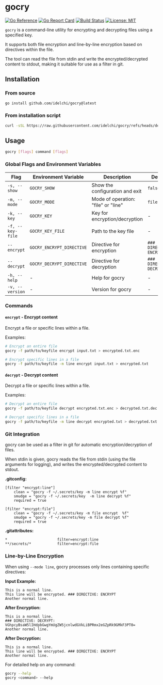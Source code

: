 # gocry

[![Go Reference](https://pkg.go.dev/badge/github.com/idelchi/gocry.svg)](https://pkg.go.dev/github.com/idelchi/gocry)
[![Go Report Card](https://goreportcard.com/badge/github.com/idelchi/gocry)](https://goreportcard.com/report/github.com/idelchi/gocry)
[![Build Status](https://github.com/idelchi/gocry/actions/workflows/github-actions.yml/badge.svg)](https://github.com/idelchi/gocry/actions/workflows/github-actions.yml/badge.svg)
[![License: MIT](https://img.shields.io/badge/License-MIT-yellow.svg)](https://opensource.org/licenses/MIT)

`gocry` is a command-line utility for encrypting and decrypting files using a specified key.

It supports both file encryption and line-by-line encryption based on directives within the file.

The tool can read the file from stdin and write the encrypted/decrypted content to stdout, making it suitable for use as a filter in git.

## Installation

### From source

```sh
go install github.com/idelchi/gocry@latest
```

### From installation script

```sh
curl -sSL https://raw.githubusercontent.com/idelchi/gocry/refs/heads/dev/install.sh | sh -s -- -d ~/.local/bin
```

## Usage

```sh
gocry [flags] command [flags]
```

### Global Flags and Environment Variables

| Flag             | Environment Variable      | Description                         | Default                  |
| ---------------- | ------------------------- | ----------------------------------- | ------------------------ |
| `-s, --show`     | `GOCRY_SHOW`              | Show the configuration and exit     | `false`                  |
| `-m, --mode`     | `GOCRY_MODE`              | Mode of operation: "file" or "line" | `file`                   |
| `-k, --key`      | `GOCRY_KEY`               | Key for encryption/decryption       | -                        |
| `-f, --key-file` | `GOCRY_KEY_FILE`          | Path to the key file                | -                        |
| `--encrypt`      | `GOCRY_ENCRYPT_DIRECTIVE` | Directive for encryption            | `### DIRECTIVE: ENCRYPT` |
| `--decrypt`      | `GOCRY_DECRYPT_DIRECTIVE` | Directive for decryption            | `### DIRECTIVE: DECRYPT` |
| `-h, --help`     | -                         | Help for gocry                      | -                        |
| `-v, --version`  | -                         | Version for gocry                   | -                        |

### Commands

#### `encrypt` - Encrypt content

Encrypt a file or specific lines within a file.

Examples:

```sh
# Encrypt an entire file
gocry -f path/to/keyfile encrypt input.txt > encrypted.txt.enc

# Encrypt specific lines in a file
gocry -f path/to/keyfile -m line encrypt input.txt > encrypted.txt
```

#### `decrypt` - Decrypt content

Decrypt a file or specific lines within a file.

Examples:

```sh
# Decrypt an entire file
gocry -f path/to/keyfile decrypt encrypted.txt.enc > decrypted.txt.dec

# Decrypt specific lines in a file
gocry -f path/to/keyfile -m line decrypt encrypted.txt > decrypted.txt
```

### Git Integration

gocry can be used as a filter in git for automatic encryption/decryption of files.

When stdin is given, gocry reads the file from stdin (using the file arguments for logging),
and writes the encrypted/decrypted content to stdout.

**.gitconfig:**

```gitconfig
[filter "encrypt:line"]
    clean = "gocry -f ~/.secrets/key -m line encrypt %f"
    smudge = "gocry -f ~/.secrets/key  -m line decrypt %f"
    required = true

[filter "encrypt:file"]
    clean = "gocry -f ~/.secrets/key -m file encrypt  %f"
    smudge = "gocry -f ~/.secrets/key -m file decrypt %f"
    required = true
```

**.gitattributes:**

```gitattributes
*                       filter=encrypt:line
**/secrets/*            filter=encrypt:file
```

### Line-by-Line Encryption

When using `--mode line`, gocry processes only lines containing specific directives:

**Input Example:**

```text
This is a normal line.
This line will be encrypted. ### DIRECTIVE: ENCRYPT
Another normal line.
```

**After Encryption:**

```text
This is a normal line.
### DIRECTIVE: DECRYPT: VGhpcyBsaW5lIHdpbGwgYmUgZW5jcnlwdGVkLiBPRmx2eGZpRk9GMkF3PT0=
Another normal line.
```

**After Decryption:**

```text
This is a normal line.
This line will be encrypted. ### DIRECTIVE: ENCRYPT
Another normal line.
```

For detailed help on any command:

```sh
gocry --help
gocry <command> --help
```
